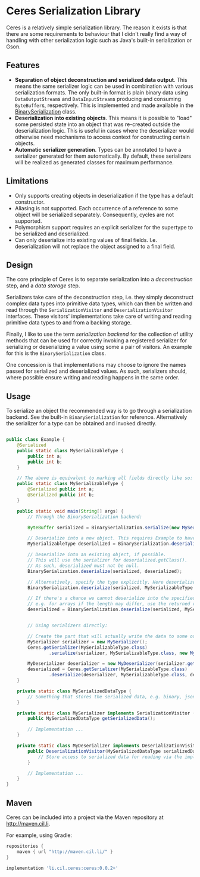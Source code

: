 # Ceres Serialization Library

Ceres is a relatively simple serialization library. The reason it exists is that there are some requirements to
behaviour that I didn't really find a way of handling with other serialization logic such as Java's built-in
serialization or Gson.

## Features

- **Separation of object deconstruction and serialized data output**. This means the same serializer logic can be used
  in combination with various serialization formats. The only built-in format is plain binary data using
  `DataOutputStream`s and `DataInputStream`s producing and consuming `ByteBuffer`s, respectively. This is implemented
  and made available in the [BinarySerialization](src/main/java/li/cil/ceres/BinarySerialization.java) class.
- **Deserialization into existing objects**. This means it is possible to "load" some persisted state into an object
  that was re-created outside the deserialization logic. This is useful in cases where the deserializer would otherwise
  need mechanisms to access context for constructing certain objects.
- **Automatic serializer generation**. Types can be annotated to have a serializer generated for them automatically. By
  default, these serializers will be realized as generated classes for maximum performance.

## Limitations

- Only supports creating objects in deserialization if the type has a default constructor.
- Aliasing is not supported. Each occurrence of a reference to some object will be serialized separately. Consequently,
  cycles are not supported.
- Polymorphism support requires an explicit serializer for the supertype to be serialized and deserialized.
- Can only deserialize into existing values of final fields. I.e. deserialization will not replace the object assigned
  to a final field.

## Design

The core principle of Ceres is to separate serialization into a *deconstruction* step, and a *data storage* step.

Serializers take care of the deconstruction step, i.e. they simply deconstruct complex data types into primitive data
types, which can then be written and read through the `SerializationVisitor` and `DeserializationVisitor`
interfaces. These visitors' implementations take care of writing and reading primitive data types to and from a backing
storage.

Finally, I like to use the term *serialization backend* for the collection of utility methods that can be used for
correctly invoking a registered serializer for serializing or deserializing a value using some a pair of visitors. An
example for this is the `BinarySerialization` class.

One concession is that implementations may choose to ignore the names passed for serialized and deserialized values. As
such, serializers should, where possible ensure writing and reading happens in the same order.

## Usage

To serialize an object the recommended way is to go through a serialization backend. See the built-in
`BinarySerialization` for reference. Alternatively the serializer for a type can be obtained and invoked directly.

```java

public class Example {
    @Serialized
    public static class MySerializableType {
        public int a;
        public int b;
    }

    // The above is equivalent to marking all fields directly like so:
    public static class MySerializableType {
        @Serialized public int a;
        @Serialized public int b;
    }

    public static void main(String[] args) {
        // Through the BinarySerialization backend:

        ByteBuffer serialized = BinarySerialization.serialize(new MySerializableType());

        // Deserialize into a new object. This requires Example to have a default constructor.
        MySerializableType deserialized = BinarySerialization.deserialize(serialized, MySerializableType.class);

        // Deserialize into an existing object, if possible.
        // This will use the serializer for deserialized.getClass().
        // As such, deserialized must not be null.
        BinarySerialization.deserialize(serialized, deserialized);

        // Alternatively, specify the type explicitly. Here deserialized may be null.
        BinarySerialization.deserialize(serialized, MySerializableType.class, deserialized);

        // If there's a chance we cannot deserialize into the specified object,
        // e.g. for arrays if the length may differ, use the returned value.
        deserialized = BinarySerialization.deserialize(serialized, MySerializableType.class, deserialized);


        // Using serializers directly:

        // Create the part that will actually write the data to some output format (e.g. MySerializedDataType).
        MySerializer serializer = new MySerializer();
        Ceres.getSerializer(MySerializableType.class)
                .serialize(serializer, MySerializableType.class, new MySerializableType());

        MyDeserializer deserializer = new MyDeserializer(serializer.getSerializedData());
        deserialized = Ceres.getSerializer(MySerializableType.class)
                .deserialize(deserializer, MySerializableType.class, deserialized);
    }

    private static class MySerializedDataType {
        // Something that stores the serialized data, e.g. binary, json, ...
    }

    private static class MySerializer implements SerializationVisitor {
        public MySerializedDataType getSerializedData();

        // Implementation ...
    }

    private static class MyDeserializer implements DeserializationVisitor {
        public DeserializationVisitor(MySerializedDataType serializedData) {
            // Store access to serialized data for reading via the implemented interface.
        }

        // Implementation ...
    }
}
```

## Maven

Ceres can be included into a project via the Maven repository at http://maven.cil.li.

For example, using Gradle:

```groovy
repositories {
    maven { url "http://maven.cil.li/" }
}

implementation 'li.cil.ceres:ceres:0.0.2+'
```
